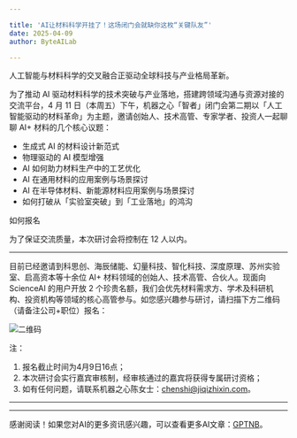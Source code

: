 ```yaml
---

title: 'AI让材料科学开挂了！这场闭门会就缺你这枚“关键队友”'
date: 2025-04-09
author: ByteAILab

---
```


人工智能与材料科学的交叉融合正驱动全球科技与产业格局革新。

为了推动 AI 驱动材料科学的技术突破与产业落地，搭建跨领域沟通与资源对接的交流平台，4 月 11 日（本周五）下午，机器之心「智者」闭门会第二期以「人工智能驱动的材料革命」为主题，邀请创始人、技术高管、专家学者、投资人一起聊聊 AI+ 材料的几个核心议题：

- 生成式 AI 的材料设计新范式
- 物理驱动的 AI 模型增强
- AI 如何助力材料生产中的工艺优化
- AI 在通用材料的应用案例与场景探讨
- AI 在半导体材料、新能源材料应用案例与场景探讨
- 如何打破从「实验室突破」到「工业落地」的鸿沟

如何报名

为了保证交流质量，本次研讨会将控制在 12 人以内。

---
目前已经邀请到科思创、海辰储能、幻量科技、智化科技、深度原理、苏州实验室、启高资本等十余位 AI+ 材料领域的创始人、技术高管、合伙人。现面向 ScienceAI 的用户开放 2 个珍贵名额，我们会优先材料需求方、学术及科研机构、投资机构等领域的核心高管参与。如您感兴趣参与研讨，请扫描下方二维码（请备注公司+职位）报名：

![二维码](https://mmbiz.qpic.cn/mmbiz_png/XLCp9HBkwLk5JOUHMKIsYjwemshT3AmgqBe57xOic90ZEn4ChaKWvGcaB1NlNQL5icF0BIYZZS3Oricl96f2TzQ2Q/640?wx_fmt=png&from=appmsg)

注：

1. 报名截止时间为4月9日16点；
2. 本次研讨会实行嘉宾审核制，经审核通过的嘉宾将获得专属研讨资格；
3. 如有任何问题，请联系机器之心陈女士：chenshi@jiqizhixin.com。

---
---
感谢阅读！如果您对AI的更多资讯感兴趣，可以查看更多AI文章：[GPTNB](https://gptnb.com)。